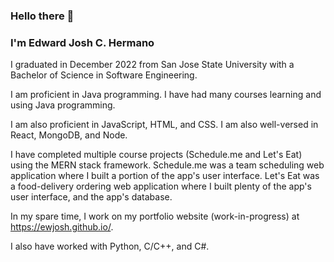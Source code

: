 ### Hello there 👋
### I'm Edward Josh C. Hermano
I graduated in December 2022 from San Jose State University with a Bachelor of Science in Software Engineering.

I am proficient in Java programming. I have had many courses learning and using Java programming.

I am also proficient in JavaScript, HTML, and CSS.
I am also well-versed in React, MongoDB, and Node.

I have completed multiple course projects (Schedule.me and Let's Eat) using the MERN stack framework.
Schedule.me was a team scheduling web application where I built a portion of the app's user interface.
Let's Eat was a food-delivery ordering web application where I built plenty of the app's user interface, and the app's database.    
    
In my spare time, I work on my portfolio website (work-in-progress) at https://ewjosh.github.io/.

I also have worked with Python, C/C++, and C#.

<!--
**EwJosh/EwJosh** is a ✨ _special_ ✨ repository because its `README.md` (this file) appears on your GitHub profile.

Here are some ideas to get you started:

- 🔭 I’m currently working on ...
- 🌱 I’m currently learning ...
- 👯 I’m looking to collaborate on ...
- 🤔 I’m looking for help with ...
- 💬 Ask me about ...
- 📫 How to reach me: ...
- 😄 Pronouns: ...
- ⚡ Fun fact: ...
-->
